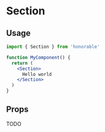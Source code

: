 # Section

## Usage

```jsx
import { Section } from 'honorable'

function MyComponent() {
  return (
    <Section>
      Hello world
    </Section>
  )
}
```

## Props

TODO
